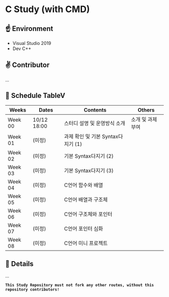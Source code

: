 # C Study (with CMD)

## ☝️ Environment
- Visual Studio 2019
- Dev C++

## ✌️ Contributor
...

## 🤟 Schedule TableV
|**Weeks**|**Dates**|**Contents**|**Others**|
|---------|---------|------------|----------|
|Week 00|10/12 18:00|스터디 설명 및 운영방식 소개| 소개 및 과제부여 |
|Week 01|(미정)|과제 확인 및 기본 Syntax다지기 (1)||
|Week 02|(미정)|기본 Syntax다지기 (2)||
|Week 03|(미정)|기본 Syntax다지기 (3)||
|Week 04|(미정)|C언어 함수와 배열||
|Week 05|(미정)|C언어 배열과 구조체||
|Week 06|(미정)|C언어 구조체와 포인터||
|Week 07|(미정)|C언어 포인터 심화||
|Week 08|(미정)|C언어 미니 프로젝트||

## 🖖 Details
... 


  **`This Study Repository must not fork any other routes, without this repository contributors!`**
